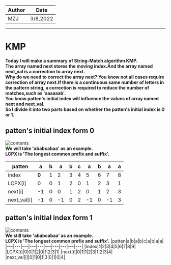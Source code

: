 
|Author|Date|
|---|---|
|MZJ|3/8,2022|
---
# KMP
**Today I will make a summary of String-Match algorithm KMP.  
The array named next stores the moving index.And the array named next_val is a correction to array next.  
Why do we need to correct the array next? You know not all cases require correction of array next.If there is a continuous same number of letters in the pattern string, a correction is required to reduce the number of matches,such as 'aaaaaab'.  
You know patten's initial index will influence the values of array named next and next_val.  
So I divide it into two parts based on whether the patten's initial index is 0 or 1.**
## patten's initial index form 0
![contents](https://github.com/MzjHarley/DataStructuresAndAlgorithms/blob/main/IMG/1.png)  
**We will take 'ababcabaa' as an example.  
LCPX is 'The longest common prefix and suffix'.**

|patten|a|b|a|b|c|a|b|a|a|
|---|---|---|---|---|---|---|---|---|---|
|index|**0**|1|2|3|4|5|6|7|8|
|LCPX[i]|0|0|1|2|0|1|2|3|1|
|next[i]|-1|0|0|1|2|0|1|2|3|
|next_val[i]|-1|0|-1|0|2|-1|0|-1|3|
## patten's initial index form 1
![contents](https://github.com/MzjHarley/DataStructuresAndAlgorithms/blob/main/IMG/2.png)  
**We still take 'ababcabaa' as an example.  
LCPX is 'The longest common prefix and suffix'.**
|patten|a|b|a|b|c|a|b|a|a|
|---|---|---|---|---|---|---|---|---|---|
|index|**1**|2|3|4|5|6|7|8|9|
|LCPX[i]|0|0|1|2|0|1|2|3|1|
|next[i]|0|1|1|2|3|1|2|3|4|
|next_val[i]|0|1|0|1|3|0|1|0|4|




